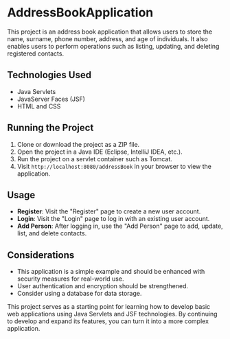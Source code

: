 # AddressBookApplication

This project is an address book application that allows users to store the name, surname, phone number, address, and age of individuals. It also enables users to perform operations such as listing, updating, and deleting registered contacts.

## Technologies Used
- Java Servlets
- JavaServer Faces (JSF)
- HTML and CSS

## Running the Project
1. Clone or download the project as a ZIP file.
2. Open the project in a Java IDE (Eclipse, IntelliJ IDEA, etc.).
3. Run the project on a servlet container such as Tomcat.
4. Visit `http://localhost:8080/addressBook` in your browser to view the application.

## Usage
- **Register**: Visit the "Register" page to create a new user account.
- **Login**: Visit the "Login" page to log in with an existing user account.
- **Add Person**: After logging in, use the "Add Person" page to add, update, list, and delete contacts.

## Considerations
- This application is a simple example and should be enhanced with security measures for real-world use.
- User authentication and encryption should be strengthened.
- Consider using a database for data storage.

This project serves as a starting point for learning how to develop basic web applications using Java Servlets and JSF technologies. By continuing to develop and expand its features, you can turn it into a more complex application.
